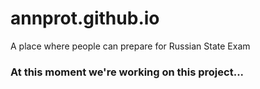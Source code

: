 # annprot.github.io
A place where people can prepare for Russian State Exam
### At this moment we're working on this project...

